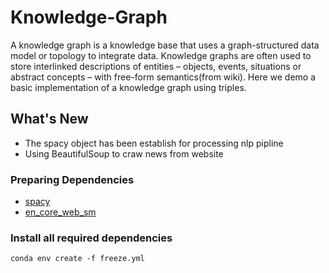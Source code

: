 # Knowledge-Graph


A knowledge graph is a knowledge base that uses a graph-structured data model or topology to integrate data. Knowledge graphs are often used to store interlinked descriptions of entities – objects, events, situations or abstract concepts – with free-form semantics(from wiki). Here we demo a basic implementation of a knowledge graph using triples.


## What's New
*  The spacy object has been establish for processing nlp pipline
*  Using BeautifulSoup to craw news from website


### Preparing Dependencies
* [spacy](https://spacy.io/usage)
* [en_core_web_sm](https://spacy.io/usage)

### Install all required dependencies
```conda env create -f freeze.yml```
